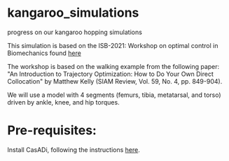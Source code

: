 # kangaroo_simulations
progress on our kangaroo hopping simulations

This simulation is based on the ISB-2021: Workshop on optimal control in Biomechanics
found [here](https://github.com/antoinefalisse/ISB21-workshop/tree/main)

The workshop is based on the walking example from the following paper: "An Introduction to Trajectory Optimization: How to Do Your Own Direct Collocation" by Matthew Kelly (SIAM Review, Vol. 59, No. 4, pp. 849-904).

We will use a model with 4 segments (femurs, tibia, metatarsal, and torso) driven by ankle, knee, and hip torques. 

# Pre-requisites:
Install CasADi, following the instructions [here](https://web.casadi.org/get/).
